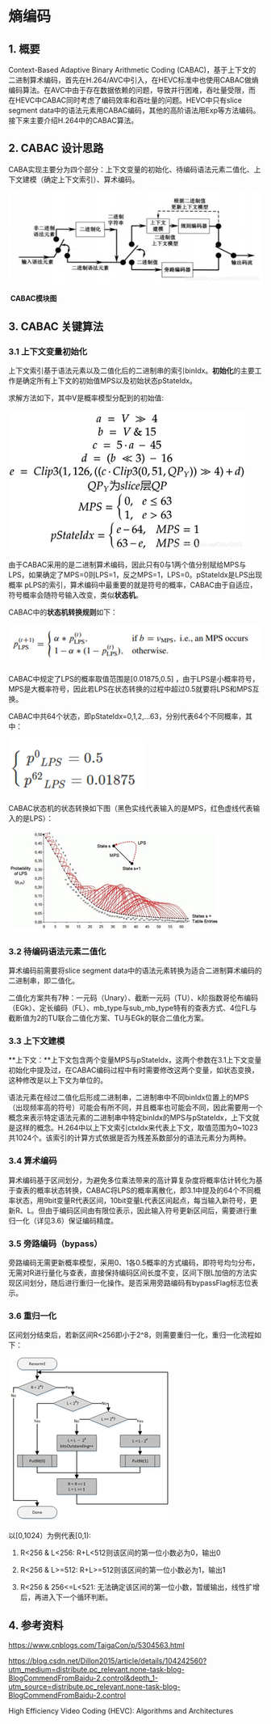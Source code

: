 # 熵编码

## 1. 概要

Context-Based Adaptive Binary Arithmetic Coding (CABAC)，基于上下文的二进制算术编码，首先在H.264/AVC中引入，在HEVC标准中也使用CABAC做熵编码算法。在AVC中由于存在数据依赖的问题，导致并行困难，吞吐量受限，而在HEVC中CABAC同时考虑了编码效率和吞吐量的问题。HEVC中只有slice segment data中的语法元素用CABAC编码，其他的高阶语法用Exp等方法编码。接下来主要介绍H.264中的CABAC算法。

## 2. CABAC 设计思路

CABA实现主要分为四个部分：上下文变量的初始化、待编码语法元素二值化、上下文建模（确定上下文索引）、算术编码。

![熵编码_5172](markdown_images/%E7%86%B5%E7%BC%96%E7%A0%81_5172.png)

​                                                                            **CABAC模块图**

## 3. CABAC 关键算法

### 3.1 上下文变量初始化

上下文索引基于语法元素以及二值化后的二进制串的索引binIdx。**初始化**的主要工作是确定所有上下文的初始值MPS以及初始状态pStateIdx。

求解方法如下，其中V是概率模型分配到的初始值:

![熵编码_8060](markdown_images/%E7%86%B5%E7%BC%96%E7%A0%81_8060.png)

由于CABAC采用的是二进制算术编码，因此只有0与1两个值分别赋给MPS与LPS，如果确定了MPS=0则LPS=1，反之MPS=1，LPS=0。pStateIdx是LPS出现概率 pLPS的索引，算术编码中最重要的就是符号的概率，CABAC由于自适应，符号概率会随符号输入改变，类似**状态机**。

CABAC中的**状态机转换规则**如下：

![熵编码_8060](markdown_images/%E7%86%B5%E7%BC%96%E7%A0%81_2684.png)

CABAC中规定了LPS的概率取值范围是[0.01875,0.5]   ，由于LPS是小概率符号，MPS是大概率符号，因此若LPS在状态转换的过程中超过0.5就要将LPS和MPS互换。

CABAC中共64个状态，即pStateIdx=0,1,2,…63，分别代表64个不同概率，其中：

![熵编码_8060](markdown_images/%E7%86%B5%E7%BC%96%E7%A0%81_2941.png)

CABAC状态机的状态转换如下图（黑色实线代表输入的是MPS，红色虚线代表输入的是LPS）：

![熵编码_8913](markdown_images/%E7%86%B5%E7%BC%96%E7%A0%81_8913.png)

### 3.2 待编码语法元素二值化

算术编码前需要将slice segment data中的语法元素转换为适合二进制算术编码的二进制串，即二值化。

二值化方案共有7种：一元码（Unary）、截断一元码（TU）、k阶指数哥伦布编码（EGk）、定长编码（FL）、mb_type与sub_mb_type特有的查表方式、4位FL与截断值为2的TU联合二值化方案、TU与EGk的联合二值化方案。

### 3.3 上下文建模

**上下文：**上下文包含两个变量MPS与pStateIdx，这两个参数在3.1上下文变量初始化中提及过，在CABAC编码过程中有时需要修改这两个变量，如状态变换，这种修改是以上下文为单位的。

语法元素在经过二值化后形成二进制串，二进制串中不同binIdx位置上的MPS（出现频率高的符号）可能会有所不同，并且概率也可能会不同，因此需要用一个概念来表示特定语法元素的二进制串中特定binIdx的MPS与pStateIdx，上下文就是这样的概念。H.264中以上下文索引ctxIdx来代表上下文，取值范围为0~1023共1024个。该索引的计算方式依据是否为残差系数部分的语法元素分为两种。

### 3.4 算术编码

算术编码基于区间划分，为避免多位乘法带来的高计算复杂度将概率估计转化为基于查表的概率状态转换，CABAC将LPS的概率离散化，即3.1中提及的64个不同概率状态，用9bit变量R代表区间，10bit变量L代表区间起点，每当输入新符号，更新R、L。但由于编码区间由有限位表示，因此输入符号更新区间后，需要进行重归一化（详见3.6）保证编码精度。

### 3.5 旁路编码（bypass）

旁路编码无需更新概率模型，采用0、1各0.5概率的方式编码，即符号均匀分布，无需对R进行量化与查表，直接保持编码区间长度不变，区间下限L加倍的方法实现区间划分，随后进行重归一化操作。是否采用旁路编码有bypassFlag标志位表示。

### 3.6 重归一化

区间划分结束后，若新区间R<256即小于2^8，则需要重归一化，重归一化流程如下：

![熵编码_7610](markdown_images/%E7%86%B5%E7%BC%96%E7%A0%81_7610.png)

以[0,1024）为例代表[0,1):

1)   R<256 & L<256: R+L<512则该区间的第一位小数必为0，输出0

2)   R<256 & L>=512: R+L>=512则该区间的第一位小数必为1，输出1

3)   R<256 & 256<=L<521: 无法确定该区间的第一位小数，暂缓输出，线性扩增后，再进入下一个循环判断。

## 4. 参考资料

https://www.cnblogs.com/TaigaCon/p/5304563.html

https://blog.csdn.net/Dillon2015/article/details/104242560?utm_medium=distribute.pc_relevant.none-task-blog-BlogCommendFromBaidu-2.control&depth_1-utm_source=distribute.pc_relevant.none-task-blog-BlogCommendFromBaidu-2.control

High Efficiency Video Coding (HEVC): Algorithms and Architectures





